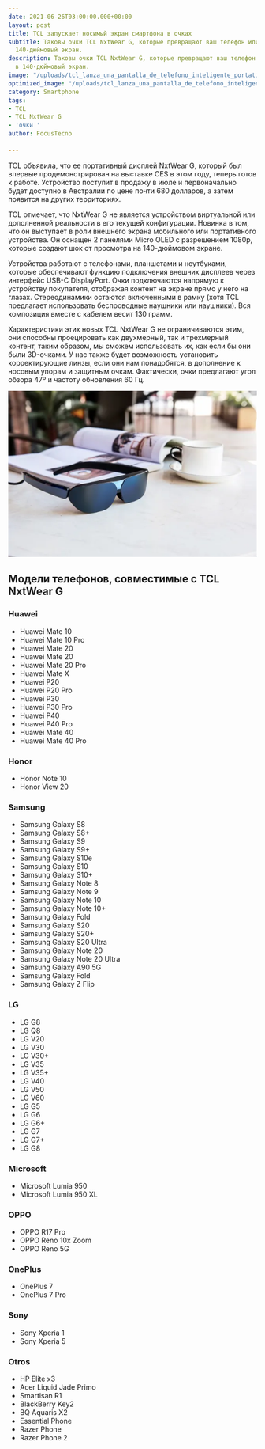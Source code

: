 ```yaml
---
date: 2021-06-26T03:00:00.000+00:00
layout: post
title: TCL запускает носимый экран смартфона в очках
subtitle: Таковы очки TCL NxtWear G, которые превращают ваш телефон или планшет в
  140-дюймовый экран.
description: Таковы очки TCL NxtWear G, которые превращают ваш телефон или планшет
  в 140-дюймовый экран.
image: "/uploads/tcl_lanza_una_pantalla_de_telefono_inteligente_portatil_estilo_gafas_kqxyso.webp"
optimized_image: "/uploads/tcl_lanza_una_pantalla_de_telefono_inteligente_portatil_estilo_gafas_kqxyso-1.webp"
category: Smartphone
tags:
- TCL
- TCL NxtWear G
- 'очки '
author: FocusTecno

---
```

TCL объявила, что ее портативный дисплей NxtWear G, который был впервые продемонстрирован на выставке CES в этом году, теперь готов к работе. Устройство поступит в продажу в июле и первоначально будет доступно в Австралии по цене почти 680 долларов, а затем появится на других территориях.

TCL отмечает, что NxtWear G не является устройством виртуальной или дополненной реальности в его текущей конфигурации. Новинка в том, что он выступает в роли внешнего экрана мобильного или портативного устройства. Он оснащен 2 панелями Micro OLED с разрешением 1080p, которые создают шок от просмотра на 140-дюймовом экране.

Устройства работают с телефонами, планшетами и ноутбуками, которые обеспечивают функцию подключения внешних дисплеев через интерфейс USB-C DisplayPort. Очки подключаются напрямую к устройству покупателя, отображая контент на экране прямо у него на глазах. Стереодинамики остаются включенными в рамку (хотя TCL предлагает использовать беспроводные наушники или наушники). Вся композиция вместе с кабелем весит 130 грамм.

Характеристики этих новых TCL NxtWear G не ограничиваются этим, они способны проецировать как двухмерный, так и трехмерный контент, таким образом, мы сможем использовать их, как если бы они были 3D-очками. У нас также будет возможность установить корректирующие линзы, если они нам понадобятся, в дополнение к носовым упорам и защитным очкам. Фактически, очки предлагают угол обзора 47º и частоту обновления 60 Гц.

![](/uploads/tcl_lanza_una_pantalla_de_telefono_inteligente_portatil_estilo_gafasa_a6sip5.webp)

## Модели телефонов, совместимые с TCL NxtWear G

### Huawei

* Huawei Mate 10
* Huawei Mate 10 Pro
* Huawei Mate 20
* Huawei Mate 20
* Huawei Mate 20 Pro
* Huawei Mate X
* Huawei P20
* Huawei P20 Pro
* Huawei P30
* Huawei P30 Pro
* Huawei P40
* Huawei P40 Pro
* Huawei Mate 40
* Huawei Mate 40 Pro

### Honor

* Honor Note 10
* Honor View 20

### Samsung

* Samsung Galaxy S8
* Samsung Galaxy S8+
* Samsung Galaxy S9
* Samsung Galaxy S9+
* Samsung Galaxy S10e
* Samsung Galaxy S10
* Samsung Galaxy S10+
* Samsung Galaxy Note 8
* Samsung Galaxy Note 9
* Samsung Galaxy Note 10
* Samsung Galaxy Note 10+
* Samsung Galaxy Fold
* Samsung Galaxy S20
* Samsung Galaxy S20+
* Samsung Galaxy S20 Ultra
* Samsung Galaxy Note 20
* Samsung Galaxy Note 20 Ultra
* Samsung Galaxy A90 5G
* Samsung Galaxy Fold
* Samsung Galaxy Z Flip

### LG

* LG G8
* LG Q8
* LG V20
* LG V30
* LG V30+
* LG V35
* LG V35+
* LG V40
* LG V50
* LG V60
* LG G5
* LG G6
* LG G6+
* LG G7
* LG G7+
* LG G8

### Microsoft

* Microsoft Lumia 950
* Microsoft Lumia 950 XL

### OPPO

* OPPO R17 Pro
* OPPO Reno 10x Zoom
* OPPO Reno 5G

### OnePlus

* OnePlus 7
* OnePlus 7 Pro

### Sony

* Sony Xperia 1
* Sony Xperia 5

### Otros

* HP Elite x3
* Acer Liquid Jade Primo
* Smartisan R1
* BlackBerry Key2
* BQ Aquaris X2
* Essential Phone
* Razer Phone
* Razer Phone 2